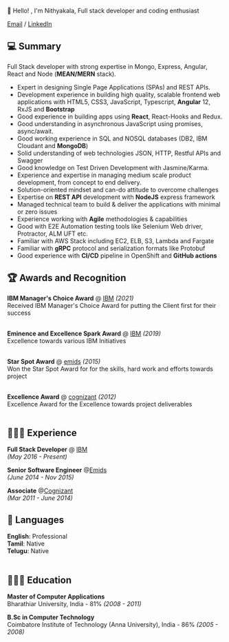 👋 Hello! , I'm Nithyakala, Full stack developer and coding enthusiast

[Email](mailto:nithyakala1988@gmail.com) / [LinkedIn](https://www.linkedin.com/in/nithya-kala/)

## 💻  Summary
Full Stack developer with strong expertise in Mongo, Express, Angular, React and Node (**MEAN/MERN** stack).
- Expert in designing Single Page Applications (SPAs) and REST APIs.
- Development experience in building high quality, scalable frontend web applications with HTML5, CSS3, JavaScript, Typescript, **Angular** 12, RxJS and **Bootstrap**
- Good experience in building apps using **React**, React-Hooks and Redux.
- Good understanding in asynchronous JavaScript using promises, async/await.
- Good working experience in SQL and NOSQL databases (DB2, IBM Cloudant and **MongoDB**)
- Solid understanding of web technologies JSON, HTTP, Restful APIs and Swagger
- Good knowledge on Test Driven Development with Jasmine/Karma. 
- Experience and expertise in managing medium scale product development, from concept to end delivery. 
- Solution-oriented mindset and can-do attitude to overcome challenges
- Expertise on **REST API** development with **NodeJS** express framework
- Managed technical team to build & deliver the applications with minimal or zero issues
- Experience working with **Agile** methodologies & capabilities
- Good with E2E Automation testing tools like Selenium Web driver, Protractor, ALM UFT etc.
- Familiar with AWS Stack including EC2, ELB, S3, Lambda and Fargate
- Familiar with **gRPC** protocol and serialization formats like Protobuf
- Good experience with **CI/CD** pipeline in OpenShift and **GitHub actions**

## 🏆 Awards and Recognition

**IBM Manager's Choice Award** @ [IBM](https://www.ibm.com) _(2021)_ <br>
Received IBM Manager's Choice Award for putting the Client first for their success
<br><br>

**Eminence and Excellence Spark Award** @ [IBM](https://www.ibm.com) _(2019)_ <br>
Excellence towards various IBM Initiatives
<br><br>

**Star Spot Award** @ [emids](http://www.emids.com) _(2015)_<br>
Won the Star Spot Award for for the skills, hard work and efforts towards project
<br><br>

**Excellence Award** @ [cognizant](http://www.cognizant.com) _(2012)_<br>
Excellence Award for the Excellence towards project deliverables
<br><br>

## 👩🏼‍💻 Experience

**Full Stack Developer** @ [IBM](https://www.ibm.com) <br> 
_(May 2016 - Present)_ <br>

**Senior Software Engineer** @[Emids](https://www.emids.com/) <br> 
_(June 2014 - Nov 2015)_ <br>

**Associate** @[Cognizant](https://www.cognizant.com) <br> 
_(Mar 2011 - June 2014)_

## 💬 Languages

**English**: Professional <br>
**Tamil**: Native <br>
**Telugu**: Native
<br><br>

## 👩🏼‍🎓 Education

**Master of Computer Applications** <br>
Bharathiar University, India - 81% _(2008 - 2011)_

**B.Sc in Computer Technology** <br>
Coimbatore Institute of Technology (Anna University), India - 86% _(2005 - 2008)_
